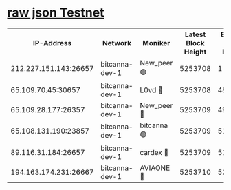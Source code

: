 [raw json Testnet](https://rpc-check.bcat.stavr.tech/bcat/rpc-bcat-result.json)
=


<table><tr><th>IP-Address</th><th>Network</th><th>Moniker</th><th>Latest Block Height</th><th>Earliest Block Height</th><th>Catching Up</th><th>Voting Power</th><th>Scan Time</th></tr><tr><td>212.227.151.143:26657</td><td>bitcanna-dev-1</td><td>New_peer 🟢</td><td>5253708</td><td>1</td><td>False</td><td>0</td><td>2023-11-27T21:44:04.114628682UTC</td></tr><tr><td>65.109.70.45:30657</td><td>bitcanna-dev-1</td><td>L0vd 🔴</td><td>5253708</td><td>4828155</td><td>False</td><td>7920</td><td>2023-11-27T21:44:04.449844592UTC</td></tr><tr><td>65.109.28.177:26357</td><td>bitcanna-dev-1</td><td>New_peer 🔴</td><td>5253709</td><td>4952911</td><td>False</td><td>2237067</td><td>2023-11-27T21:44:11.237627483UTC</td></tr><tr><td>65.108.131.190:23857</td><td>bitcanna-dev-1</td><td>bitcanna 🟢</td><td>5253709</td><td>5153709</td><td>False</td><td>0</td><td>2023-11-27T21:44:11.570221256UTC</td></tr><tr><td>89.116.31.184:26657</td><td>bitcanna-dev-1</td><td>cardex 🔴</td><td>5253709</td><td>5185001</td><td>False</td><td>1</td><td>2023-11-27T21:44:10.892624573UTC</td></tr><tr><td>194.163.174.231:26667</td><td>bitcanna-dev-1</td><td>AVIAONE 🔴</td><td>5253710</td><td>5239001</td><td>False</td><td>1949865</td><td>2023-11-27T21:44:18.015000832UTC</td></tr></table>